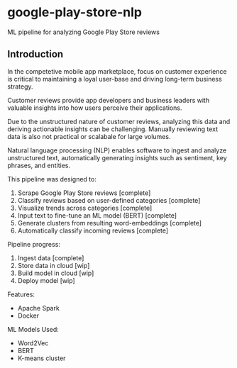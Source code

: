 # google-play-store-nlp
ML pipeline for analyzing Google Play Store reviews

## Introduction
In the competetive mobile app marketplace, focus on customer experience is critical to maintaining a loyal user-base and driving long-term business strategy.

Customer reviews provide app developers and business leaders with valuable insights into how users perceive their applications. 

Due to the unstructured nature of customer reviews, analyzing this data and deriving actionable insights can be challenging. Manually reviewing text data is also not practical or scalabale for large volumes. 

Natural language processing (NLP) enables software to ingest and analyze unstructured text, automatically generating insights such as sentiment, key phrases, and entities.

This pipeline was designed to:
1. Scrape Google Play Store reviews [complete]
2. Classify reviews based on user-defined categories [complete]
3. Visualize trends across categories [complete]
4. Input text to fine-tune an ML model (BERT) [complete]
5. Generate clusters from resulting word-embeddings [complete]
6. Automatically classify incoming reviews [complete]

Pipeline progress:
1. Ingest data [complete]
2. Store data in cloud [wip]
3. Build model in cloud [wip]
4. Deploy model [wip]

Features:
* Apache Spark
* Docker

ML Models Used:
* Word2Vec
* BERT
* K-means cluster
